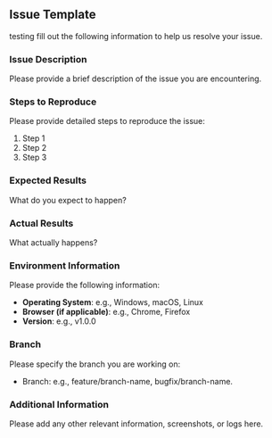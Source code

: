 ## Issue Template
testing fill out the following information to help us resolve your issue.

### Issue Description
Please provide a brief description of the issue you are encountering.

### Steps to Reproduce
Please provide detailed steps to reproduce the issue:
1. Step 1
2. Step 2
3. Step 3

### Expected Results
What do you expect to happen?

### Actual Results
What actually happens?

### Environment Information
Please provide the following information:
- **Operating System**: e.g., Windows, macOS, Linux
- **Browser (if applicable)**: e.g., Chrome, Firefox
- **Version**: e.g., v1.0.0

### Branch
Please specify the branch you are working on:
- Branch: e.g., feature/branch-name, bugfix/branch-name.

### Additional Information
Please add any other relevant information, screenshots, or logs here.